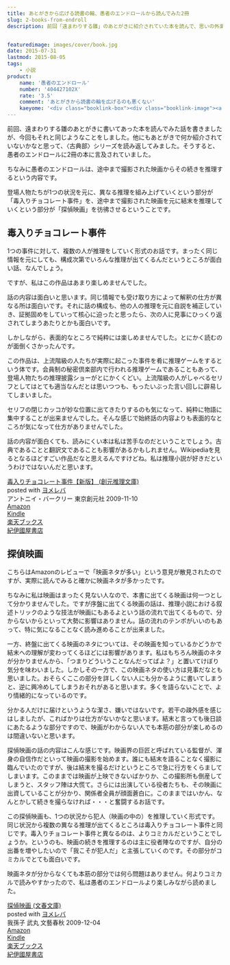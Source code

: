 ```yaml
---
title: あとがきから広げる読書の輪、愚者のエンドロールから読んでみた2冊
slug: 2-books-from-endroll
description: 前回「遠まわりする雛」のあとがきに紹介されていた本を読んで、思いの外楽しめたことに味をしめました。そこで同じように同著者の「愚者のエンドロール」のあとがきにて紹介されていた、「毒入りチョコレート事件」と「探偵映画」を読んでみました。


featuredimage: images/cover/book.jpg
date: 2015-07-31
lastmod: 2015-08-05
tags: 
    - 小説
product:
    name: '愚者のエンドロール'
    number: '404427102X'
    rate: '3.5'
    comment: 'あとがきから読書の輪を広げるのも悪くない'
    kaeyome: '<div class="booklink-box"><div class="booklink-image"><a href="http://www.amazon.co.jp/exec/obidos/asin/404427102X/illusionspace-22/" target="_blank" ><img src="http://ecx.images-amazon.com/images/I/513sIHDk0BL._SL160_.jpg" style="border: none;" /></a></div><div class="booklink-info"><div class="booklink-name"><a href="http://www.amazon.co.jp/exec/obidos/asin/404427102X/illusionspace-22/" target="_blank" >愚者のエンドロール (角川文庫)</a><div class="booklink-powered-date">posted with <a href="http://yomereba.com" rel="nofollow" target="_blank">ヨメレバ</a></div></div><div class="booklink-detail">米澤 穂信 角川書店(角川グループパブリッシング) 2002-07-31    </div><div class="booklink-link2"><div class="shoplinkamazon"><a href="http://www.amazon.co.jp/exec/obidos/asin/404427102X/illusionspace-22/" target="_blank" >Amazon</a></div><div class="shoplinkkindle"><a href="http://www.amazon.co.jp/exec/obidos/ASIN/B009PKN0EE/illusionspace-22/" target="_blank" >Kindle</a></div><div class="shoplinkrakuten"><a href="http://hb.afl.rakuten.co.jp/hgc/11acbc01.369b1bf6.11acbc02.cabf9fe9/?pc=http%3A%2F%2Fbooks.rakuten.co.jp%2Frb%2F1469164%2F%3Fscid%3Daf_ich_link_urltxt%26m%3Dhttp%3A%2F%2Fm.rakuten.co.jp%2Fev%2Fbook%2F" target="_blank" >楽天ブックス</a></div>                  	  <div class="shoplinkkino"><a href="http://ck.jp.ap.valuecommerce.com/servlet/referral?sid=3085416&pid=882196163&vc_url=http%3A%2F%2Fwww.kinokuniya.co.jp%2Ff%2Fdsg-01-9784044271022" target="_blank" >紀伊國屋書店<img src="https://ad.jp.ap.valuecommerce.com/servlet/gifbanner?sid=3085416&pid=882196163" height="1" width="1" border="0"></a></div>	  	  	</div></div><div class="booklink-footer"></div></div>'
---
```


前回、遠まわりする雛のあとがきに書いてあった本を読んでみた話を書きましたが、今回もそれと同じようなことをしました。他にもあとがきで何か紹介されていないかなと思って、〈古典部〉シリーズを読み返してみました。そうすると、愚者のエンドロールに2冊の本に言及されていました。

ちなみに愚者のエンドロールは、途中まで撮影された映画からその続きを推理するという内容です。

登場人物たちが1つの状況を元に、異なる推理を組み上げていくという部分が「毒入りチョコレート事件」を、途中まで撮影された映画を元に結末を推理していくという部分が「探偵映画」を彷彿させるということです。


## 毒入りチョコレート事件


1つの事件に対して、複数の人が推理をしていく形式のお話です。まったく同じ情報を元にしても、構成次第でいろんな推理が出てくるんだというところが面白い話、なんでしょう。

ですが、私はこの作品はあまり楽しめませんでした。

話の内容は面白いと思います。同じ情報でも受け取り方によって解釈の仕方が異なる所は面白いです。それに話の構成も、他の人の推理を元に自説を補正していき、証拠固めをしていって核心に迫ったと思ったら、次の人に見事にひっくり返されてしまうあたりとかも面白いです。

しかしながら、表面的なところで純粋には楽しめませんでした。とにかく読むのが面倒くさかったんです。

この作品は、上流階級の人たちが実際に起こった事件を肴に推理ゲームをするという体です。会員制の秘密倶楽部内で行われる推理ゲームであることもあって、登場人物たちの推理披露ショーがとにかくくどい。上流階級の人がしゃべるセリフとしてはとても適当なんだとは思いつつも、もったいぶった言い回しに辟易してしまいました。

セリフの閉じカッコが妙な位置に出てきたりするのも気になって、純粋に物語に集中することが出来ませんでした。そんな感じで始終話の内容よりも表面的なところが気になって仕方がありませんでした。

話の内容が面白くても、読みにくい本は私は苦手なのだということでしょう。古典であることと翻訳文であることも影響があるかもしれません。Wikipediaを見るとなるほどすごい作品だなと思えるんですけどね。私は推理小説が好きだというわけではないんだと思います。

<div class="booklink-box">
<div class="booklink-image"><a href="http://www.amazon.co.jp/exec/obidos/asin/4488123058/illusionspace-22/" target="_blank" ><img alt=""  src="http://ecx.images-amazon.com/images/I/51v41o7XZQL._SL160_.jpg" style="border: none;" /></a></div>
<div class="booklink-info">
<div class="booklink-name"><a href="http://www.amazon.co.jp/exec/obidos/asin/4488123058/illusionspace-22/" target="_blank" >毒入りチョコレート事件【新版】 (創元推理文庫)</a>

<div class="booklink-powered-date">posted with <a href="http://yomereba.com" rel="nofollow" target="_blank">ヨメレバ</a></div>
</div>
<div class="booklink-detail">アントニイ・バークリー 東京創元社 2009-11-10    </div>
<div class="booklink-link2">
<div class="shoplinkamazon"><a href="http://www.amazon.co.jp/exec/obidos/asin/4488123058/illusionspace-22/" target="_blank" >Amazon</a></div>
<div class="shoplinkkindle"><a href="http://www.amazon.co.jp/exec/obidos/ASIN/B007TAKIP6/illusionspace-22/" target="_blank" >Kindle</a></div>
<div class="shoplinkrakuten"><a href="http://hb.afl.rakuten.co.jp/hgc/11acbc01.369b1bf6.11acbc02.cabf9fe9/?pc=http%3A%2F%2Fbooks.rakuten.co.jp%2Frb%2F6239336%2F%3Fscid%3Daf_ich_link_urltxt%26m%3Dhttp%3A%2F%2Fm.rakuten.co.jp%2Fev%2Fbook%2F" target="_blank" >楽天ブックス</a></div>
<div class="shoplinkkino"><a href="http://ck.jp.ap.valuecommerce.com/servlet/referral?sid=3085416&#038;pid=882196163&#038;vc_url=http%3A%2F%2Fwww.kinokuniya.co.jp%2Ff%2Fdsg-01-9784488123055" target="_blank" >紀伊國屋書店<img alt=""  src="https://ad.jp.ap.valuecommerce.com/servlet/gifbanner?sid=3085416&#038;pid=882196163" height="1" width="1"></a></div>

</div>
</div>
<div class="booklink-footer"></div>
</div>

## 探偵映画


こちらはAmazonのレビューで「映画ネタが多い」という意見が散見されたのですが、実際に読んでみると確かに映画ネタが多かったです。

ちなみに私は映画はまったく見ない人なので、本書に出てくる映画は何一つとして分かりませんでした。ですが序盤に出てくる映画の話は、推理小説における叙述トリックのような技法が映画にもあるよという話の流れで出てくるもので、分からないからといって大勢に影響はありません。話の流れのテンポがいいのもあって、特に気になることなく読み進めることが出来ました。

一方、終盤に出てくる映画のネタについては、その映画を知っているかどうかで結末への理解が変わってくるほどには影響があります。私はもちろん映画のネタが分かりませんから、「つまりどういうことなんだってばよ？」と置いてけぼり気分を味わいました。しかしその一方で、この映画ネタの使い方は見事だなとも思いました。おそらくここの部分を詳しくない人にも分かるように書いてしまうと、逆に興冷めしてしまうおそれがあると思います。多くを語らないことで、より情緒的になっているのです。

分かる人だけに届けというような潔さ、嫌いではないです。若干の疎外感を感じはしましたが、こればかりは仕方がないかなと思います。結末と言っても後日談にあたるような部分ですので、映画がわからない人でも本筋の部分が楽しめるのは間違いないと思います。

探偵映画の話の内容はこんな感じです。映画界の巨匠と呼ばれている監督が、渾身の自信作だといって映画の撮影を始めます。誰にも結末を語ることなく撮影に臨んでいたのですが、後は結末を撮るだけというところで急に行方をくらましてしまいます。このままでは映画が上映できないばかりか、この撮影所も倒産してしまうと、スタッフ陣は大慌て。さらには出演している役者たちも、その映画に出資していることが分かり、関係者全員が顔面蒼白に。このままではいかん、なんとかして続きを撮らなければ・・・と奮闘するお話です。

この探偵映画も、1つの状況から犯人（映画の中の）を推理していく形式です。同じ状況から複数の異なる推理が出てくるところは毒入りチョコレート事件と同じです。毒入りチョコレート事件と異なるのは、よりコミカルだということでしょうか。というのも、映画の続きを推理するのは主に役者陣なのですが、自分の出番を増やしたいので「我こそが犯人だ」と主張していくのです。その部分がコミカルでとても面白いです。

映画ネタが分からなくても本筋の部分では何ら問題はありません。何よりコミカルで読みやすかったので、私は愚者のエンドロールより楽しみながら読めました。

<div class="booklink-box">
<div class="booklink-image"><a href="http://www.amazon.co.jp/exec/obidos/asin/4167773201/illusionspace-22/" target="_blank" ><img alt=""  src="http://ecx.images-amazon.com/images/I/51RfXKWZAmL._SL160_.jpg" style="border: none;" /></a></div>
<div class="booklink-info">
<div class="booklink-name"><a href="http://www.amazon.co.jp/exec/obidos/asin/4167773201/illusionspace-22/" target="_blank" >探偵映画 (文春文庫)</a>

<div class="booklink-powered-date">posted with <a href="http://yomereba.com" rel="nofollow" target="_blank">ヨメレバ</a></div>
</div>
<div class="booklink-detail">我孫子 武丸 文藝春秋 2009-12-04    </div>
<div class="booklink-link2">
<div class="shoplinkamazon"><a href="http://www.amazon.co.jp/exec/obidos/asin/4167773201/illusionspace-22/" target="_blank" >Amazon</a></div>
<div class="shoplinkkindle"><a href="http://www.amazon.co.jp/exec/obidos/ASIN/B00OT5J0JE/illusionspace-22/" target="_blank" >Kindle</a></div>
<div class="shoplinkrakuten"><a href="http://hb.afl.rakuten.co.jp/hgc/11acbc01.369b1bf6.11acbc02.cabf9fe9/?pc=http%3A%2F%2Fbooks.rakuten.co.jp%2Frb%2F6259736%2F%3Fscid%3Daf_ich_link_urltxt%26m%3Dhttp%3A%2F%2Fm.rakuten.co.jp%2Fev%2Fbook%2F" target="_blank" >楽天ブックス</a></div>
<div class="shoplinkkino"><a href="http://ck.jp.ap.valuecommerce.com/servlet/referral?sid=3085416&#038;pid=882196163&#038;vc_url=http%3A%2F%2Fwww.kinokuniya.co.jp%2Ff%2Fdsg-01-9784167773205" target="_blank" >紀伊國屋書店<img alt=""  src="https://ad.jp.ap.valuecommerce.com/servlet/gifbanner?sid=3085416&#038;pid=882196163" height="1" width="1"></a></div>

</div>
</div>
<div class="booklink-footer"></div>
</div>

  
